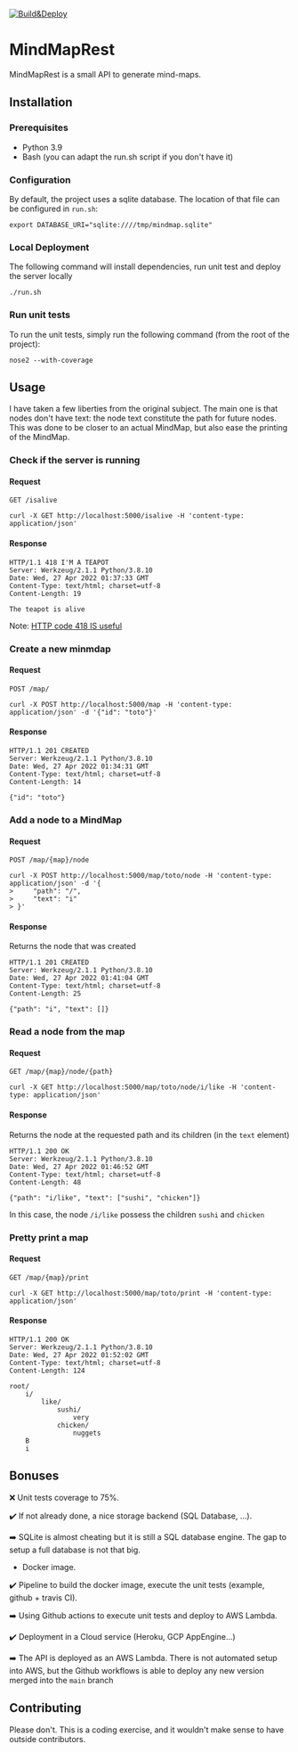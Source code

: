 [![Build&Deploy](https://github.com/TheSadlig/MindMapRest/actions/workflows/main.yml/badge.svg)](https://github.com/TheSadlig/MindMapRest/actions/workflows/main.yml)
# MindMapRest

MindMapRest is a small API to generate mind-maps.


## Installation

### Prerequisites
* Python 3.9
* Bash (you can adapt the run.sh script if you don't have it)

### Configuration
By default, the project uses a sqlite database. The location of that file can be configured in `run.sh`:
```
export DATABASE_URI="sqlite:////tmp/mindmap.sqlite"
```

### Local Deployment
The following command will install dependencies, run unit test and deploy the server locally

```
./run.sh
```

### Run unit tests
To run the unit tests, simply run the following command (from the root of the project):
```
nose2 --with-coverage
```

## Usage
I have taken a few liberties from the original subject. The main one is that nodes don't have text: the node text constitute the path for future nodes. This was done to be closer to an actual MindMap, but also ease the printing of the MindMap.
### Check if the server is running
#### Request
`GET /isalive`
```
curl -X GET http://localhost:5000/isalive -H 'content-type: application/json'
```
#### Response
```
HTTP/1.1 418 I'M A TEAPOT
Server: Werkzeug/2.1.1 Python/3.8.10
Date: Wed, 27 Apr 2022 01:37:33 GMT
Content-Type: text/html; charset=utf-8
Content-Length: 19

The teapot is alive
```
Note: [HTTP code 418 IS useful](https://developer.mozilla.org/en-US/docs/Web/HTTP/Status/418)

### Create a new minmdap
#### Request
`POST /map/`
```
curl -X POST http://localhost:5000/map -H 'content-type: application/json' -d '{"id": "toto"}'
```
#### Response
```
HTTP/1.1 201 CREATED
Server: Werkzeug/2.1.1 Python/3.8.10
Date: Wed, 27 Apr 2022 01:34:31 GMT
Content-Type: text/html; charset=utf-8
Content-Length: 14

{"id": "toto"}
```

### Add a node to a MindMap
#### Request
`POST /map/{map}/node`
```
curl -X POST http://localhost:5000/map/toto/node -H 'content-type: application/json' -d '{
>     "path": "/",
>     "text": "i"
> }'
```
#### Response
Returns the node that was created
```
HTTP/1.1 201 CREATED
Server: Werkzeug/2.1.1 Python/3.8.10
Date: Wed, 27 Apr 2022 01:41:04 GMT
Content-Type: text/html; charset=utf-8
Content-Length: 25

{"path": "i", "text": []}
```

### Read a node from the map
#### Request
`GET /map/{map}/node/{path}`
```
curl -X GET http://localhost:5000/map/toto/node/i/like -H 'content-type: application/json'
```

#### Response
Returns the node at the requested path and its children (in the `text` element)
```
HTTP/1.1 200 OK
Server: Werkzeug/2.1.1 Python/3.8.10
Date: Wed, 27 Apr 2022 01:46:52 GMT
Content-Type: text/html; charset=utf-8
Content-Length: 48

{"path": "i/like", "text": ["sushi", "chicken"]}
```
In this case, the node `/i/like` possess the children `sushi` and `chicken`

### Pretty print a map
#### Request
`GET /map/{map}/print`
```
curl -X GET http://localhost:5000/map/toto/print -H 'content-type: application/json'
```
#### Response
```
HTTP/1.1 200 OK
Server: Werkzeug/2.1.1 Python/3.8.10
Date: Wed, 27 Apr 2022 01:52:02 GMT
Content-Type: text/html; charset=utf-8
Content-Length: 124

root/
    i/
        like/
            sushi/
                very
            chicken/
                nuggets
    B
    i
```

## Bonuses
:x: Unit tests coverage to 75%.

:heavy_check_mark: If not already done, a nice storage backend (SQL Database, ...).

:arrow_right: SQLite is almost cheating but it is still a SQL database engine. The gap to setup a full database is not that big.

* Docker image.

:heavy_check_mark: Pipeline to build the docker image, execute the unit tests (example, github + travis CI).

:arrow_right: Using Github actions to execute unit tests and deploy to AWS Lambda.

:heavy_check_mark: Deployment in a Cloud service (Heroku, GCP AppEngine...)

:arrow_right: The API is deployed as an AWS Lambda. There is not automated setup into AWS, but the Github workflows is able to deploy any new version merged into the `main` branch

## Contributing
Please don't. This is a coding exercise, and it wouldn't make sense to have outside contributors.